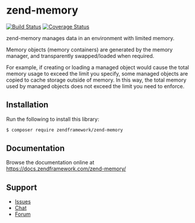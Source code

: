 # zend-memory

[![Build Status](https://secure.travis-ci.org/zendframework/zend-memory.svg?branch=master)](https://secure.travis-ci.org/zendframework/zend-memory)
[![Coverage Status](https://coveralls.io/repos/github/zendframework/zend-memory/badge.svg?branch=master)](https://coveralls.io/github/zendframework/zend-memory?branch=master)

zend-memory manages data in an environment with limited memory.

Memory objects (memory containers) are generated by the memory manager, and
transparently swapped/loaded when required.

For example, if creating or loading a managed object would cause the total memory
usage to exceed the limit you specify, some managed objects are copied to cache
storage outside of memory. In this way, the total memory used by managed objects
does not exceed the limit you need to enforce.

## Installation

Run the following to install this library:

```bash
$ composer require zendframework/zend-memory
```

## Documentation

Browse the documentation online at https://docs.zendframework.com/zend-memory/

## Support

* [Issues](https://github.com/zendframework/zend-memory/issues/)
* [Chat](https://zendframework-slack.herokuapp.com/)
* [Forum](https://discourse.zendframework.com/)
